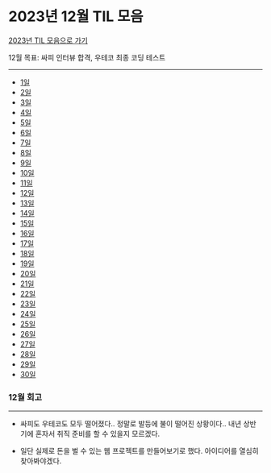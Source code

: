 # 2023년 12월 TIL 모음

[2023년 TIL 모음으로 가기](../2023년_TIL_모음.md)

12월 목표: 싸피 인터뷰 합격, 우테코 최종 코딩 테스트 

---
- [1일](01.md)
- [2일](02.md)
- [3일](03.md)
- [4일](04.md)
- [5일](05.md)
- [6일](06.md)
- [7일](07.md)
- [8일](08.md)
- [9일](09.md)
- [10일](10.md)
- [11일](11.md)
- [12일](12.md)
- [13일](13.md)
- [14일](14.md)
- [15일](15.md)
- [16일](16.md)
- [17일](17.md)
- [18일](18.md)
- [19일](19.md)
- [20일](20.md)
- [21일](21.md)
- [22일](22.md)
- [23일](23.md)
- [24일](24.md)
- [25일](25.md)
- [26일](26.md)
- [27일](27.md)
- [28일](28.md)
- [29일](29.md)
- [30일](30.md)

### 12월 회고

---

- 싸피도 우테코도 모두 떨어졌다.. 정말로 발등에 불이 떨어진 상황이다.. 내년 상반기에 혼자서 취직 준비를
할 수 있을지 모르겠다. 

- 일단 실제로 돈을 벌 수 있는 웹 프로젝트를 만들어보기로 했다. 아이디어를 열심히 찾아봐야겠다.